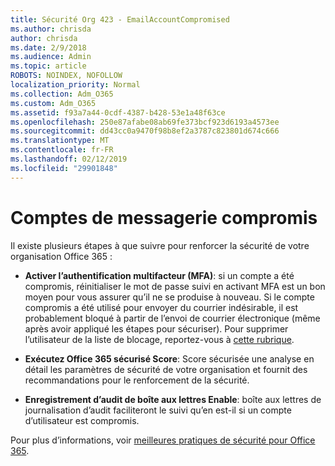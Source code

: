 ```yaml
---
title: Sécurité Org 423 - EmailAccountCompromised
ms.author: chrisda
author: chrisda
ms.date: 2/9/2018
ms.audience: Admin
ms.topic: article
ROBOTS: NOINDEX, NOFOLLOW
localization_priority: Normal
ms.collection: Adm_O365
ms.custom: Adm_O365
ms.assetid: f93a7a44-0cdf-4387-b428-53e1a48f63ce
ms.openlocfilehash: 250e87afabe08ab69fe373bcf923d6193a4573ee
ms.sourcegitcommit: dd43cc0a9470f98b8ef2a3787c823801d674c666
ms.translationtype: MT
ms.contentlocale: fr-FR
ms.lasthandoff: 02/12/2019
ms.locfileid: "29901848"
---
```

# <a name="compromised-email-accounts"></a>Comptes de messagerie compromis

Il existe plusieurs étapes à que suivre pour renforcer la sécurité de votre organisation Office 365 :
  
- **Activer l’authentification multifacteur (MFA)**: si un compte a été compromis, réinitialiser le mot de passe suivi en activant MFA est un bon moyen pour vous assurer qu’il ne se produise à nouveau. Si le compte compromis a été utilisé pour envoyer du courrier indésirable, il est probablement bloqué à partir de l’envoi de courrier électronique (même après avoir appliqué les étapes pour sécuriser). Pour supprimer l’utilisateur de la liste de blocage, reportez-vous à [cette rubrique](https://technet.microsoft.com/library/ms.exch.eac.actioncenter.aspx).
    
- **Exécutez Office 365 sécurisé Score**: Score sécurisée une analyse en détail les paramètres de sécurité de votre organisation et fournit des recommandations pour le renforcement de la sécurité.
    
- **Enregistrement d’audit de boîte aux lettres Enable**: boîte aux lettres de journalisation d’audit faciliteront le suivi qu’en est-il si un compte d’utilisateur est compromis.
    
Pour plus d’informations, voir [meilleures pratiques de sécurité pour Office 365](https://support.office.com/article/9295e396-e53d-49b9-ae9b-0b5828cdedc3.aspx).
  

